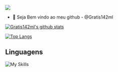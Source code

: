 ![](https://komarev.com/ghpvc/?username=initcodeexemplos&color=9745F5)


- 👋 Seja Bem vindo ao meu github -  @Gratis142ml

[![Gratis142ml's github stats](https://github-readme-stats.vercel.app/api?username=Gratis142ml&show_icons=true&&theme=radical&hide=["contribs","issues"])](https://github.com/Gratis142ml)

[![Top Langs](https://github-readme-stats-git-masterrstaa-rickstaa.vercel.app/api/top-langs/?username=Gratis142ml&show_icons=true&theme=radical)](https://github.com/anuraghazra/github-readme-stats)

 ## Linguagens
 ![My Skills](https://skillicons.dev/icons?i=html,git,kubernetes,docker)
<!---
Gratis142ml/Gratis142ml is a ✨ special ✨ repository because its `README.md` (this file) appears on your GitHub profile.
You can click the Preview link to take a look at your changes.
--->
